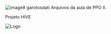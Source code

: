 ![image](https://github.com/user-attachments/assets/61b1337a-3839-4f29-b916-9432972b4f5c)# garotosdati
Arquivos da aula de PPO II.

Projeto HIVE 

<img src="https://i.ibb.co/Mkm6Z5Bn/image.png" alt="Logo">
